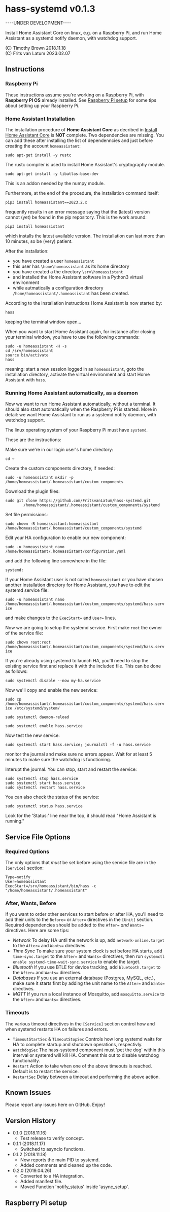 # hass-systemd v0.1.3

----UNDER DEVELOPMENT----

Install Home Assistant Core on linux, e.g. on a Raspberry Pi, and run Home Assistant as a systemd notify daemon,
with watchdog support.

(C) Timothy Brown 2018.11.18    
(C) Frits  van Latum 2023.02.07

## Instructions

### Raspberry Pi

These instructions assume you're working on a Raspberry Pi, with **Raspberry PI OS** already installed. 
See [Raspberry Pi setup](#Raspberry%20Pi%20setup) for some tips about setting up your Raspberry Pi.

### Home Assistant Installation

The installation procedure of **Home Assistant Core** as decribed in
[Install Home Assistant Core](https://www.home-assistant.io/installation/linux#install-home-assistant-core) is **NOT** 
complete. Two dependencies are missing. You can add these after installing the list of dependenncies and just before
creating the account `homeassistant`:

`sudo apt-get install -y rustc`

The rustc compiler is used to install Home Assistant's cryptography module.

`sudo apt-get install -y libatlas-base-dev`

This is an addon needed by the numpy module.


Furthermore, at the end of the procedure, the installation command itself:

`pip3 install homeassistant==2023.2.x`

frequently results in an error message saying that the (latest) version cannot (yet) be found in the pip repository.
This is the work around:

`pip3 install homeassistant`

which installs the latest available version. The installation can last more than 10 minutes, so be (very) patient.

After the installation:

- you have created a user `homeassistant`
- this user has `\home\homeassistant` as its home directory
- you have created a the directory `\srv\homeassistant`
- and installed the Home Assistant software in a Python3 virtual environment
- while autmatically a configuration directory `/home/homeassistant/.homeassistant` has been created.

According to the installation instructions Home Assistant is now started by:

`hass`

keeping the terminal window open...

When you want to start Home Assistant again, for instance after closing your terminal window, you have to 
use the following commands:

```
sudo -u homeassistant -H -s
cd /srv/homeassistant
source bin/activate
hass
```

meaning: start a new session logged in as `homeassistant`, goto the installation directory, activate the
virtual environment and start Home Assistant with `hass`.

### Running Home Assistant automatically, as a deamon

Now we want to run Home Assistant automatically, without a terminal. It should also start automatically when
the Raspberry Pi is started. More in detail: we want Home Assistant to run as a systemd notify daemon, with
watchdog support.

The linux operating system of your Raspberry Pi must have `systemd`. 

These are the instructions:
 

Make sure we're in our login user's home directory:

`cd ~`

Create the custom components directory, if needed:

`sudo -u homeassistant mkdir -p /home/homeassistant/.homeassistant/custom_components`


Download the plugin files:

```
sudo git clone https://github.com/FritsvanLatum/hass-systemd.git     
        /home/homeassistant/.homeassistant/custom_components/systemd
```


Set file permissions:

`sudo chown -R homeassistant:homeassistant /home/homeassistant/.homeassistant/custom_components/systemd`


Edit your HA configuration to enable our new component:

`sudo -u homeassistant nano /home/homeassistant/.homeassistant/configuration.yaml`


and add the following line somewhere in the file:
    
`systemd:`


If your Home Assistant user is not called `homeassistant` or you have chosen another installation directory for
Home Assistant, you have to edit the systemd service file:

`sudo -u homeassistant nano /home/homeassistant/.homeassistant/custom_components/systemd/hass.service`

and make changes to the `ExecStart=` and `User=` lines.


Now we are going to setup the systemd service. First make `root` the owner of the service file:

`sudo chown root:root /home/homeassistant/.homeassistant/custom_components/systemd/hass.service`


If you're already using systemd to launch HA, you'll need to stop the existing
service first and replace it with the included file. This can be done as follows:

`sudo systemctl disable --now my-ha.service`

Now we'll copy and enable the new service:

`sudo cp /home/homeassistant/.homeassistant/custom_components/systemd/hass.service /etc/systemd/system/`

`sudo systemctl daemon-reload`

`sudo systemctl enable hass.service`


Now test the new service:

`sudo systemctl start hass.service; journalctl -f -u hass.service`

monitor the journal and make sure no errors appear. 
Wait for at least 5 minutes to make sure the watchdog is functioning.

Interupt the journal. You can stop, start and restart the service:

```
sudo systemctl stop hass.service
sudo systemctl start hass.service
sudo systemctl restart hass.service
```

You can also check the status of the service:

`sudo systemctl status hass.service`

Look for the 'Status:' line near the top, it should read "Home Assistant is running."


## Service File Options
### Required Options

The only options that *must* be set before using the service file are in the `[Service]` section:

```
Type=notify
User=homeassistant
ExecStart=/srv/homeassistant/bin/hass -c "/home/homeassistant/.homeassistant"
```

### After, Wants, Before

If you want to order other services to start before or after HA, you'll need to add their units to the
`Before=` or `After=` directives in the `[Unit]` section. Required dependencies should be added to the
`After=` *and* `Wants=` directives. Here are some tips:
- *Network*
  To delay HA until the network is up, add `network-online.target` to the `After=` and `Wants=` directives.
- *Time Sync*
  To make sure your system clock is set before HA starts, add `time-sync.target` to the `After=` and
  `Wants=` directives, then run `systemctl enable systemd-time-wait-sync.service` to enable the target.
- *Bluetooth*
  If you use BTLE for device tracking, add `bluetooth.target` to the `After=` and `Wants=` directives.
- *Databases*
  If you use an external database (Postgres, MySQL, etc.), make sure it starts first by adding
  the unit name to the `After=` and `Wants=` directives.
- *MQTT*
  If you run a local instance of Mosquitto, add `mosquitto.service` to the `After=` and `Wants=` directives.
### Timeouts
The various timeout directives in the `[Service]` section control how and when systemd restarts HA
on failures and errors.
- `TimeoutStartSec` & `TimeoutStopSec`
  Controls how long systemd waits for HA to complete startup and shutdown operations, respectivly.
- `WatchdogSec`
  The hass-systemd component must 'pet the dog' within this interval or systemd will kill HA. Comment
  this out to disable watchdog functionality.
- `Restart`
  Action to take when one of the above timeouts is reached. Default is to restart the service.
- `RestartSec`
  Delay between a timeout and performing the above action.


## Known Issues
Please report any issues here on GitHub. Enjoy!

## Version History
- 0.1.0 (2018.11.16)
  - Test release to verify concept.
- 0.1.1 (2018.11.17)
  - Switched to asyncio functions.
- 0.1.2 (2018.11.18)
  - Now reports the main PID to systemd.
  - Added comments and cleaned up the code.
- 0.2.0 (2019.04.26)
  - Converted to a HA integration.
  - Added manifest file.
  - Moved Function 'notify_status' inside 'async_setup'.

## Raspberry Pi setup
